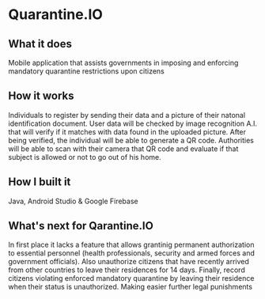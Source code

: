 # Quarantine.IO #

## What it does ##
Mobile application that assists governments in imposing and enforcing mandatory quarantine restrictions upon citizens

## How it works ##
Individuals to register by sending their data and a picture of their natonal identification document. User data will be checked by image recognition A.I. that will verify if it matches with  data found in the uploaded picture. After being verified, the individual will be able to generate a QR code. Authorities will be able to scan with their camera that QR code and evaluate if that subject is allowed or not to go out of his home.

## How I built it ##
Java, Android Studio & Google Firebase

## What's next for Qarantine.IO ##
In first place it lacks a feature that allows grantinig permanent authorization to essential personnel (health professionals, security and armed forces and government officials). Also unauthorize citizens that have recently arrived from other countries to leave their residences for 14 days. Finally, record citizens violating enforced mandatory quarantine by leaving their residence when their status is unauthorized. Making easier further legal punishments
